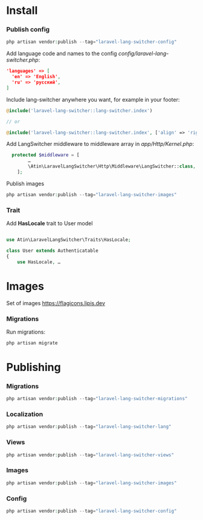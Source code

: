 # Install
### Publish config
```php
php artisan vendor:publish --tag="laravel-lang-switcher-config"
```
Add language code and names to the config *config/laravel-lang-switcher.php*:
```json
'languages' => [
  'en' => 'English',
  'ru' => 'русский',
]
```

Include lang-switcher anywhere you want, for example in your footer:
```php
@include('laravel-lang-switcher::lang-switcher.index')

// or

@include('laravel-lang-switcher::lang-switcher.index', ['align' => 'right'])
```

Add LangSwitcher middleware to middleware array in *app/Http/Kernel.php*:
```php
  protected $middleware = [
        …
        \Atin\LaravelLangSwitcher\Http\Middleware\LangSwitcher::class,
    ];
```

Publish images
```php
php artisan vendor:publish --tag="laravel-lang-switcher-images"
```

### Trait
Add **HasLocale** trait to User model

```php

use Atin\LaravelLangSwitcher\Traits\HasLocale;

class User extends Authenticatable
{
    use HasLocale, …
```

# Images
Set of images
https://flagicons.lipis.dev

### Migrations
Run migrations:
```php
php artisan migrate
```

# Publishing
### Migrations
```php
php artisan vendor:publish --tag="laravel-lang-switcher-migrations"
```

### Localization
```php
php artisan vendor:publish --tag="laravel-lang-switcher-lang"
```

### Views
```php
php artisan vendor:publish --tag="laravel-lang-switcher-views"
```

### Images
```php
php artisan vendor:publish --tag="laravel-lang-switcher-images"
```

### Config
```php
php artisan vendor:publish --tag="laravel-lang-switcher-config"
```